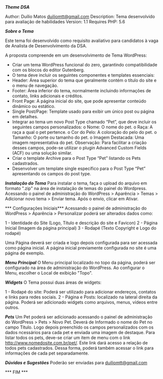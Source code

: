 ***Theme DSA***

Author: Duílio Matos <duiliomtt@gmail.com>
Description: Tema desenvolvido para avaliação de habilidades
Version: 1.1
Requires PHP: 5.6


***Sobre o Tema***

Este tema foi desenvolvido como requisito avaliativo para candidatos à vaga de Analista de Desenvolvimento da DSA.

A proposta compreende em um desenvolvimento de Tema WordPress:

- Criar um tema WordPress funcional do zero, garantindo compatibilidade com os blocos do editor Gutenberg.
- O tema deve incluir os seguintes componentes e templates essenciais:
- Header: Área superior do tema que geralmente contém o título do site e o menu de navegação.
- Footer: Área inferior do tema, normalmente incluindo informações de contato, links adicionais e créditos.
- Front Page: A página inicial do site, que pode apresentar conteúdo dinâmico ou estático.
- Single Post/Page: Template usado para exibir um único post ou página em detalhes.
- Integrar ao tema um novo Post Type chamado “Pet”, que deve incluir os seguintes campos personalizados:
o Nome: O nome do pet.
o Raça: A raça a qual o pet pertence.
o Cor do Pelo: A coloração do pelo do pet.
o Tamanho: O porte ou tamanho do pet.
o Imagem Destacada: Uma imagem representativa do pet.
Observação: Para facilitar a criação desses campos, pode-se utilizar o plugin Advanced Custom Fields (ACF) ou uma solução similar.
- Criar o template Archive para o Post Type “Pet” listando os Pets cadastrados.
- Desenvolver um template single específico para o Post Type “Pet” apresentando os campos do post type.

***Instalação do Tema***
Para instalar o tema, faça o upload do arquivo em formato ".zip" na área de instalação de temas do painel do Wordpress.
Acessando o painel de administração do WordPress > Aparência > Temas > Adicionar novo tema > Enviar tema.
Após o envio, clicar em Ativar.

*** Configurações Iniciais***
 Acessando o painel de administração do WordPress > Aparência > Personalizar poderá ser alterados dados como:

 1 - Identidade do Site (Logo, Título e descrição do site e Favicon)
 2 - Página Inicial (Imagem da página principal)
 3 - Rodapé (Texto Copyright e Logo do rodapé)

 Uma Página deverá ser criada e logo depois configurada para ser acessada como página inicial.
 A página inicial previamente configurada no site é uma página de exemplo.

***Menu Principal***
O Menu principal localizado no topo da página, poderá ser configurado na área de administração do WordPress.
Ao configurar o Menu, escolher o Local de exibição "Topo".

***Widgets***
O Tema possui duas áreas de widgets:

1 - Rodapé do site: Poderá ser utilizado para adicionar endereços, contatos e links para redes sociais.
2 - Página e Posts: localizado na lateral direita da página. Poderá ser adicionado widgets como arquivos, menus, vídeos entre outros.

***Pets***
Um Pet poderá ser adicionado acessando o painel de administração do WordPress > Pets > Novo Pet.
Deverá de Informado o nome do Pet no campo Título.
Logo depois preenchido os campos personalizados com os dados ncessários para cada pet e enviada uma imagem de destaque.
Para listar todos os pets, deve-se criar um item de menu com o link http://www.nomedosite.com.br/pet/. Este link dará acesso a relação de todos pets cadastrados.
Dessa forma, poderá também acessar o link para informações de cada pet separadamente.

***Dúvidas e Sugestões***
Poderão ser enviadas para duiliomtt@gmail.com

*** FIM ***
